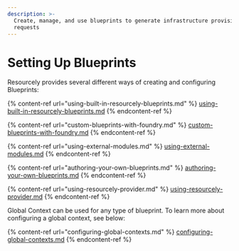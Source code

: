 ```yaml
---
description: >-
  Create, manage, and use blueprints to generate infrastructure provision
  requests
---
```


# Setting Up Blueprints

Resourcely provides several different ways of creating and configuring Blueprints:

{% content-ref url="using-built-in-resourcely-blueprints.md" %}
[using-built-in-resourcely-blueprints.md](using-built-in-resourcely-blueprints.md)
{% endcontent-ref %}

{% content-ref url="custom-blueprints-with-foundry.md" %}
[custom-blueprints-with-foundry.md](custom-blueprints-with-foundry.md)
{% endcontent-ref %}

{% content-ref url="using-external-modules.md" %}
[using-external-modules.md](using-external-modules.md)
{% endcontent-ref %}

{% content-ref url="authoring-your-own-blueprints.md" %}
[authoring-your-own-blueprints.md](authoring-your-own-blueprints.md)
{% endcontent-ref %}

{% content-ref url="using-resourcely-provider.md" %}
[using-resourcely-provider.md](using-resourcely-provider.md)
{% endcontent-ref %}

Global Context can be used for any type of blueprint. To learn more about configuring a global context, see below:

{% content-ref url="configuring-global-contexts.md" %}
[configuring-global-contexts.md](configuring-global-contexts.md)
{% endcontent-ref %}
